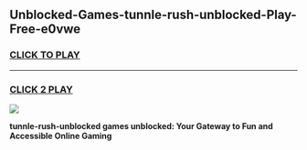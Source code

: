 
## Unblocked-Games-tunnle-rush-unblocked-Play-Free-e0vwe
<h3>
<a href="https://premium76.site?title=tunnle-rush-unblocked&ref=10A">CLICK TO PLAY</a></h3>
<hr>

<h3>
<a href="https://premium76.site?title=tunnle-rush-unblocked&ref=10A">CLICK 2 PLAY</a>
  
</h3>

<a href="https://premium76.site?title=tunnle-rush-unblocked&ref=10A"><img src="https://clearcache.store/games.png"></a>


**tunnle-rush-unblocked games unblocked: Your Gateway to Fun and Accessible Online Gaming**
